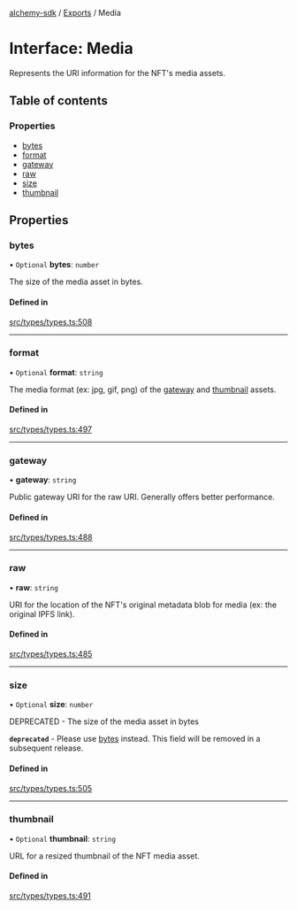[alchemy-sdk](../README.md) / [Exports](../modules.md) / Media

# Interface: Media

Represents the URI information for the NFT's media assets.

## Table of contents

### Properties

- [bytes](Media.md#bytes)
- [format](Media.md#format)
- [gateway](Media.md#gateway)
- [raw](Media.md#raw)
- [size](Media.md#size)
- [thumbnail](Media.md#thumbnail)

## Properties

### bytes

• `Optional` **bytes**: `number`

The size of the media asset in bytes.

#### Defined in

[src/types/types.ts:508](https://github.com/alchemyplatform/alchemy-sdk-js/blob/dc20ee4/src/types/types.ts#L508)

___

### format

• `Optional` **format**: `string`

The media format (ex: jpg, gif, png) of the [gateway](Media.md#gateway) and
[thumbnail](Media.md#thumbnail) assets.

#### Defined in

[src/types/types.ts:497](https://github.com/alchemyplatform/alchemy-sdk-js/blob/dc20ee4/src/types/types.ts#L497)

___

### gateway

• **gateway**: `string`

Public gateway URI for the raw URI. Generally offers better performance.

#### Defined in

[src/types/types.ts:488](https://github.com/alchemyplatform/alchemy-sdk-js/blob/dc20ee4/src/types/types.ts#L488)

___

### raw

• **raw**: `string`

URI for the location of the NFT's original metadata blob for media (ex: the
original IPFS link).

#### Defined in

[src/types/types.ts:485](https://github.com/alchemyplatform/alchemy-sdk-js/blob/dc20ee4/src/types/types.ts#L485)

___

### size

• `Optional` **size**: `number`

DEPRECATED - The size of the media asset in bytes

**`deprecated`** - Please use [bytes](Media.md#bytes) instead. This field will be removed
  in a subsequent release.

#### Defined in

[src/types/types.ts:505](https://github.com/alchemyplatform/alchemy-sdk-js/blob/dc20ee4/src/types/types.ts#L505)

___

### thumbnail

• `Optional` **thumbnail**: `string`

URL for a resized thumbnail of the NFT media asset.

#### Defined in

[src/types/types.ts:491](https://github.com/alchemyplatform/alchemy-sdk-js/blob/dc20ee4/src/types/types.ts#L491)
